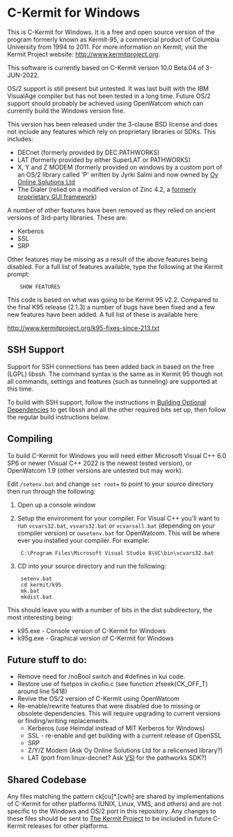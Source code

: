 C-Kermit for Windows
====================

This is C-Kermit for Windows. It is a free and open source version of the
program formerly known as Kermit-95, a commercial product of Columbia
University from 1994 to 2011. For more information on Kermit, visit the
Kermit Project website: http://www.kermitproject.org.

This software is currently based on C-Kermit version 10.0 Beta.04 of
3-JUN-2022. 

OS/2 support is still present but untested. It was last built with the
IBM VisualAge compiler but has not been tested in a long time. Future 
OS/2 support should probably be achieved using OpenWatcom which can
currently build the Windows version fine.

This version has been released under the 3-clause BSD license and does not
include any features which rely on proprietary libraries or SDKs. This
includes:

* DECnet (formerly provided by DEC PATHWORKS) 
* LAT (formerly provided by either SuperLAT or PATHWORKS)
* X, Y and Z MODEM (formerly provided on windows by a custom port of an OS/2 library 
    called 'P' written by Jyrki Salmi and now owned by [Oy Online Solutions Ltd](https://online.fi)
* The Dialer (relied on a modified version of Zinc 4.2, a 
[formerly proprietary GUI framework](http://openzinc.com/))

A number of other features have been removed as they relied on ancient
versions of 3rd-party libraries. These are:

* Kerberos
* SSL
* SRP

Other features may be missing as a result of the above features being disabled.
For a full list of features available, type the following at the Kermit prompt:

        SHOW FEATURES

This code is based on what was going to be Kermit 95 v2.2. Compared to the
final K95 release (2.1.3) a number of bugs have been fixed and a few new
features have been added. A full list of these is available here:

  http://www.kermitproject.org/k95-fixes-since-213.txt

SSH Support
-----------
Support for SSH connections has been added back in based on the free (LGPL)
libssh. The command syntax is the same as in Kermit 95 though not all commands,
 settings and features (such as tunneling) are supported at this time.

To build with SSH support, follow the instructions in
[Building Optional Dependencies](doc/optional-dependencies.md) to get libssh
and all the other required bits set up, then follow the regular build
instructions below.

Compiling
---------

To build C-Kermit for Windows you will need either Microsoft Visual C++ 6.0 SP6 or newer 
(Visual C++ 2022 is the newest tested version), or OpenWatcom 1.9 (other versions are untested but may work).

Edit `/setenv.bat` and change `set root=` to point to your source directory then run through the following:
 
1. Open up a console window
2. Setup the environment for your compiler. For Visual C++ you'll want to run `vcvars32.bat`, `vsvars32.bat` or `vcvarsall.bat`
   (depending on your compiler version) or `owsetenv.bat` for OpenWatcom. This will be where ever you installed your compiler. For example:

        C:\Program Files\Microsoft Visual Studio 8\VC\bin\vcvars32.bat
4. CD into your source directory and run the following:

        setenv.bat
        cd kermit/k95
        mk.bat
        mkdist.bat

This should leave you with a number of bits in the dist subdirectory, the most
interesting being:

* k95.exe      - Console version of C-Kermit for Windows
* k95g.exe     - Graphical version of C-Kermit for Windows

Future stuff to do:
-------------------
* Remove need for /noBool switch and #defines in kui code.
* Restore use of fsetpos in ckofio.c (see function zfseek(CK_OFF_T) around
  line 5418)
* Revive the OS/2 version of C-Kermit using OpenWatcom
* Re-enable/rewrite features that were disabled due to missing or obsolete
dependencies. This will require upgrading to current versions or finding/writing
replacements.
  - Kerberos (use Heimdal instead of MIT Kerberos for Windows)
  - SSL - re-enable and get building with a current release of OpenSSL 
  - SRP
  - Z/Y/Z Modem (Ask Oy Online Solutions Ltd for a relicensed library?)
  - LAT (port from linux-decnet? Ask [VSI](https://vmssoftware.com/) for the pathworks SDK?)

Shared Codebase
---------------
Any files matching the pattern ck[cu]*.[cwh] are shared by
implementations of C-Kermit for other platforms (UNIX, Linux, VMS, and others)
and are not specific to the Windows and OS/2 port in this repository. Any changes 
to these files should be sent to [The Kermit Project](https://www.kermitproject.org/)
to be included in future C-Kermit releases for other platforms.